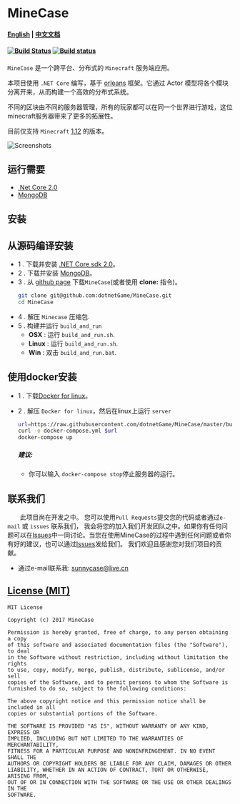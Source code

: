 MineCase 
=========================================
#### [English](https://github.com/dotnetGame/MineCase/blob/master/README.md) | [中文文档](https://github.com/dotnetGame/MineCase/blob/master/README-zh.md) 
#### [![Build Status](https://travis-ci.org/dotnetGame/MineCase.svg?branch=master)](https://travis-ci.org/dotnetGame/MineCase)   [![Build status](https://ci.appveyor.com/api/projects/status/w9h243k1lqee2ke5/branch/master?svg=true)](https://ci.appveyor.com/project/sunnycase/minecase/branch/master)

`MineCase` 是一个跨平台、分布式的 `Minecraft` 服务端应用。

本项目使用 `.NET Core` 编写，基于 [orleans](https://github.com/dotnet/orleans) 框架。它通过 Actor 模型将各个模块分离开来，从而构建一个高效的分布式系统。

不同的区块由不同的服务器管理，所有的玩家都可以在同一个世界进行游戏，这位minecraft服务器带来了更多的拓展性。

目前仅支持 `Minecraft` [1.12](https://minecraft.net/en-us/article/minecraft-112-pre-release-6) 的版本。

![Screenshots](screenshots/1.jpg)

## 运行需要
* [.Net Core 2.0](https://www.microsoft.com/net/download)
* [MongoDB](https://www.mongodb.com/download-center/community)

## 安装

## 从源码编译安装
* 1 . 下载并安装 [.NET Core sdk 2.0](https://www.microsoft.com/net/download)。
* 2 . 下载并安装 [MongoDB](https://www.mongodb.com/download-center?jmp=nav#community)。
* 3 . 从 [github page](https://github.com/dotnetGame/MineCase/archive/master.zip) 下载`MineCase`(或者使用 **clone:** 指令)。
	```bash
	git clone git@github.com:dotnetGame/MineCase.git
	cd MineCase
	```
* 4 . 解压 `Minecase` 压缩包.
* 5 . 构建并运行 `build_and_run`
    * **OSX** : 运行 `build_and_run.sh`.
    * **Linux** : 运行 `build_and_run.sh`.
    * **Win** : 双击 `build_and_run.bat`.

## 使用docker安装
* 1 . 下载[Docker for linux](https://docs.docker.com/engine/installation/)。
* 2 . 解压 `Docker for linux`，然后在linux上运行 `server`

	```bash
	url=https://raw.githubusercontent.com/dotnetGame/MineCase/master/build/docker/linux/docker-compose.yml
	curl -o docker-compose.yml $url
	docker-compose up
	```
	##### 建议:
	* 你可以输入 `docker-compose stop`停止服务器的运行。

## 联系我们
　　此项目尚在开发之中。
您可以使用`Pull Requests`提交您的代码或者通过`e-mail` 或 `issues` 联系我们， 我会将您的加入我们开发团队之中。如果你有任何问题可以在[Issues](https://github.com/dotnetGame/MineCase/issues)中一同讨论。当您在使用MineCase的过程中遇到任何问题或者你有好的建议，也可以通过[Issues](https://github.com/dotnetGame/MineCase/issues)发给我们。
我们欢迎且感谢您对我们项目的贡献。

* 通过e-mail联系我: sunnycase@live.cn

[License (MIT)](https://raw.githubusercontent.com/dotnetGame/MineCase/master/LICENSE)
-------------------------------------------------------------------------------
	MIT License

	Copyright (c) 2017 MineCase

	Permission is hereby granted, free of charge, to any person obtaining a copy
	of this software and associated documentation files (the "Software"), to deal
	in the Software without restriction, including without limitation the rights
	to use, copy, modify, merge, publish, distribute, sublicense, and/or sell
	copies of the Software, and to permit persons to whom the Software is
	furnished to do so, subject to the following conditions:

	The above copyright notice and this permission notice shall be included in all
	copies or substantial portions of the Software.

	THE SOFTWARE IS PROVIDED "AS IS", WITHOUT WARRANTY OF ANY KIND, EXPRESS OR
	IMPLIED, INCLUDING BUT NOT LIMITED TO THE WARRANTIES OF MERCHANTABILITY,
	FITNESS FOR A PARTICULAR PURPOSE AND NONINFRINGEMENT. IN NO EVENT SHALL THE
	AUTHORS OR COPYRIGHT HOLDERS BE LIABLE FOR ANY CLAIM, DAMAGES OR OTHER
	LIABILITY, WHETHER IN AN ACTION OF CONTRACT, TORT OR OTHERWISE, ARISING FROM,
	OUT OF OR IN CONNECTION WITH THE SOFTWARE OR THE USE OR OTHER DEALINGS IN THE
	SOFTWARE.




